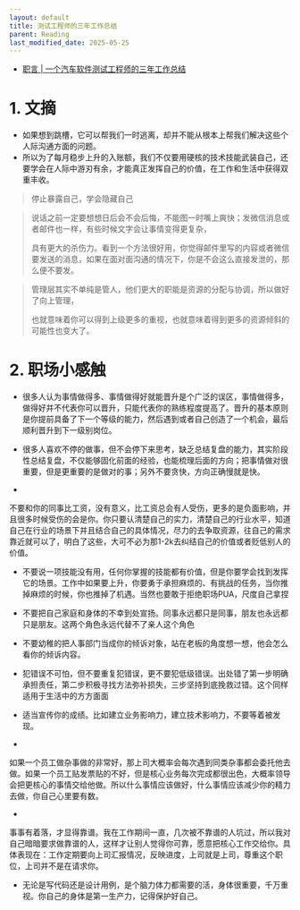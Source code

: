 ```yaml
---
layout: default
title: 测试工程师的三年工作总结
parent: Reading
last_modified_date: 2025-05-25
---
```


- [职言 | 一个汽车软件测试工程师的三年工作总结](https://mp.weixin.qq.com/s?__biz=MzkxMDM1NDQ0OA==&mid=2247501092&idx=2&sn=ff6fe29c32b0590feedd2577002600e8)

# 1. 文摘

- 如果想到跳槽，它可以帮我们一时逃离，却并不能从根本上帮我们解决这些个人际沟通方面的问题。
- 所以为了每月稳步上升的入账额，我们不仅要用硬核的技术技能武装自己，还要学会在人际中游刃有余，才能真正发挥自己的价值，在工作和生活中获得双重丰收。

> 停止暴露自己，学会隐藏自己


> 说话之前一定要想想日后会不会后悔，不能图一时嘴上爽快；发微信消息或者邮件也一样，有些时候文字会让事情变得更复杂，
>
> 具有更大的杀伤力。看到一个方法很好用，你觉得邮件里写的内容或者微信要发送的消息，如果在面对面沟通的情况下，你是不会这么直接发泄的，那么便不要发。


> 管理层其实不单纯是管人，他们更大的职能是资源的分配与协调，所以做好了向上管理，
>
>也就意味着你可以得到上级更多的重视，也就意味着得到更多的资源倾斜的可能性也变大了。

# 2. 职场小感触

- 很多人认为事情做得多、事情做得好就能晋升是个广泛的误区，事情做得多，做得好并不代表你可以晋升，只能代表你的熟练程度提高了。晋升的基本原则是你提前具备了下一个等级的能力，然后遇到或者自己创造了一个机会，最后顺利晋升到下一级别岗位。

- 很多人喜欢不停的做事，但不会停下来思考，缺乏总结复盘的能力，其实阶段性总结复盘，不仅能够固化前面的经验，也能梳理后面的方向；把事情做对很重要，但是更重要的是做对的事；另外不要贪快，方向正确慢就是快。

-
不要和你的同事比工资，没有意义，比工资总会有人受伤，更多的是负面影响，并且很多时候受伤的会是你。你只要认清楚自己的实力，清楚自己的行业水平，知道自己在行业的场景下并且结合自己的具体情况，尽力的去争取资源，往自己的需求靠近就可以了，明白了这些，大可不必为那1-2k去纠结自己的价值或者贬低别人的价值。

- 不要说一项技能没有用，任何你掌握的技能都有价值，但是你要学会找到发挥它的场景。工作中如果要上升，你要勇于承担麻烦的、有挑战的任务，当你推掉麻烦的时候，你也推掉了机遇。当然也要敢于拒绝职场PUA，尺度自己拿捏

- 不要把自己家庭和身体的不幸到处宣扬。同事永远都只是同事，朋友也永远都只是朋友。这两个角色永远代替不了亲人这个角色

- 不要幼稚的把人事部门当成你的倾诉对象，站在老板的角度想一想，他会怎么看你的倾诉内容。

- 犯错误不可怕，但不要重复犯错误，更不要犯低级错误。出处错了第一步明确承担责任，第二步积极寻找方法弥补损失，三步坚持到底挽救过错。这个同样适用于生活中的方方面面

- 适当宣传你的成绩。比如建立业务影响力，建立技术影响力，不要等着被发现。

-
如果一个员工做杂事做的非常好，那上司大概率会每次遇到同类杂事都会委托他去做。如果一个员工贴发票贴的不好，但是核心业务每次完成都很出色，大概率领导会把更核心的事情交给他做。所以什么事情应该做好，什么事情应该减少你的精力去做，你自己心里要有数。

-
事事有着落，才显得靠谱。我在工作期间一直，几次被不靠谱的人坑过，所以我对自己暗暗要求做靠谱的人，这样才让别人觉得你可靠，愿意把核心工作交给你。具体表现在：工作定期要向上司汇报情况，反映进度，上司就是上司，尊重这个职位，上司并不是在请求你。

- 无论是写代码还是设计用例，是个脑力体力都需要的活，身体很重要，千万重视。你自己的身体是第一生产力，记得保护好自己。